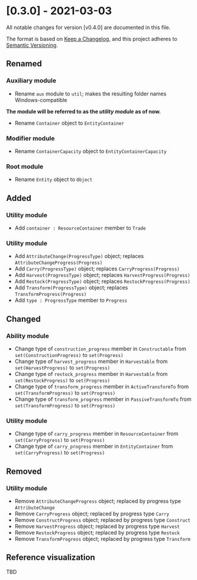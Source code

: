 # [0.3.0] - 2021-03-03
All notable changes for version [v0.4.0] are documented in this file.

The format is based on [Keep a Changelog](https://keepachangelog.com/en/1.0.0/),
and this project adheres to [Semantic Versioning](https://semver.org/spec/v2.0.0.html).

## Renamed
### Auxiliary module
- Rename `aux` module to `util`; makes the resulting folder names Windows-compatible

**The module will be referred to as the *utility module* as of now.**

- Rename `Container` object to `EntityContainer`

### Modifier module
- Rename `ContainerCapacity` object to `EntityContainerCapacity`

### Root module
- Rename `Entity` object to `Object`

## Added
### Utility module
- Add `container : ResourceContainer` member to `Trade`

### Utility module
- Add `AttributeChange(ProgressType)` object; replaces `AttributeChangeProgress(Progress)`
- Add `Carry(ProgressType)` object; replaces `CarryProgress(Progress)`
- Add `Harvest(ProgressType)` object; replaces `HarvestProgress(Progress)`
- Add `Restock(ProgressType)` object; replaces `RestockProgress(Progress)`
- Add `Transform(ProgressType)` object; replaces `TransformProgress(Progress)`
- Add `type : ProgressType` member to `Progress`


## Changed
### Ability module
- Change type of `construction_progress` member in `Constructable` from `set(ConstructionProgress)` to `set(Progress)`
- Change type of `harvest_progress` member in `Harvestable` from `set(HarvestProgress)` to `set(Progress)`
- Change type of `restock_progress` member in `Harvestable` from `set(RestockProgress)` to `set(Progress)`
- Change type of `transform_progress` member in `ActiveTransformTo` from `set(TransformProgress)` to `set(Progress)`
- Change type of `transform_progress` member in `PassiveTransformTo` from `set(TransformProgress)` to `set(Progress)`

### Utility module
- Change type of `carry_progress` member in `ResourceContainer` from `set(CarryProgress)` to `set(Progress)`
- Change type of `carry_progress` member in `EntityContainer` from `set(CarryProgress)` to `set(Progress)`


## Removed
### Utility module
- Remove `AttributeChangeProgress` object; replaced by progress type `AttributeChange`
- Remove `CarryProgress` object; replaced by progress type `Carry`
- Remove `ConstructProgress` object; replaced by progress type `Construct`
- Remove `HarvestProgress` object; replaced by progress type `Harvest`
- Remove `RestockProgress` object; replaced by progress type `Restock`
- Remove `TransformProgress` object; replaced by progress type `Transform`


## Reference visualization

TBD

